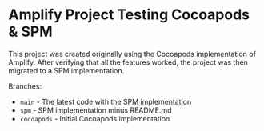 # Amplify Project Testing Cocoapods & SPM

This project was created originally using the Cocoapods implementation of Amplify. After verifying that all the features worked, the project was then migrated to a SPM implementation.

Branches:
- `main` - The latest code with the SPM implementation
- `spm` - SPM implementation minus README.md
- `cocoapods` - Initial Cocoapods implementation
